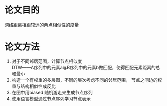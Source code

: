 # 论文目的
网络距离相距较远的两点相似性的度量
# 论文方法
1. 对于不同邻居范围，计算节点相似度  
DTW——A序列中的元素a与B序列中的元素b做匹配，使得匹配元素距离的总和最小
2. 构造一个有权重的多层图，不同的层次考虑不同的邻居范围，
节点之间边的权重与结构相似性成反比  
3. 在图中用biased 随机游走来生成节点序列  
4. 使用语言模型通过节点序列学习节点表示  
